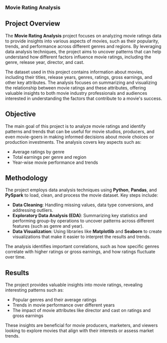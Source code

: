 

### **Movie Rating Analysis**

## Project Overview
The **Movie Rating Analysis** project focuses on analyzing movie ratings data to provide insights into various aspects of movies, such as their popularity, trends, and performance across different genres and regions. By leveraging data analysis techniques, the project aims to uncover patterns that can help understand how different factors influence movie ratings, including the genre, release year, director, and cast.

The dataset used in this project contains information about movies, including their titles, release years, genres, ratings, gross earnings, and other key attributes. The analysis focuses on summarizing and visualizing the relationship between movie ratings and these attributes, offering valuable insights to both movie industry professionals and audiences interested in understanding the factors that contribute to a movie's success.

## Objective
The main goal of this project is to analyze movie ratings and identify patterns and trends that can be useful for movie studios, producers, and even movie-goers in making informed decisions about movie choices or production investments. The analysis covers key aspects such as:
- Average ratings by genre
- Total earnings per genre and region
- Year-wise movie performance and trends

## Methodology
The project employs data analysis techniques using **Python**, **Pandas**, and **PySpark** to load, clean, and process the movie dataset. Key steps include:
- **Data Cleaning**: Handling missing values, data type conversions, and addressing outliers.
- **Exploratory Data Analysis (EDA)**: Summarizing key statistics and performing group-by operations to uncover patterns across different features (such as genre and year).
- **Data Visualization**: Using libraries like **Matplotlib** and **Seaborn** to create visualizations that make it easier to interpret the results and trends.

The analysis identifies important correlations, such as how specific genres correlate with higher ratings or gross earnings, and how ratings fluctuate over time.

## Results
The project provides valuable insights into movie ratings, revealing interesting patterns such as:
- Popular genres and their average ratings
- Trends in movie performance over different years
- The impact of movie attributes like director and cast on ratings and gross earnings

These insights are beneficial for movie producers, marketers, and viewers looking to explore movies that align with their interests or assess market trends.

